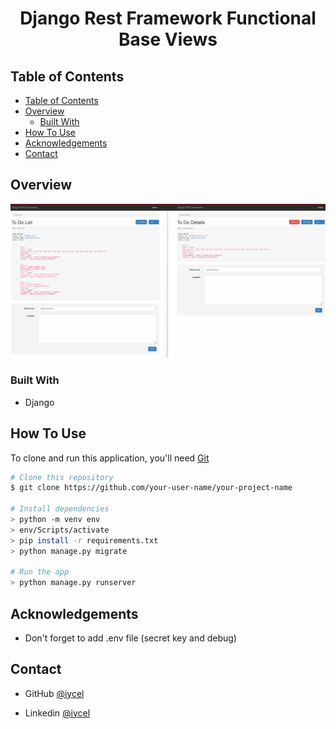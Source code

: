 <!-- Please update value in the {}  -->

<h1 align="center">Django Rest Framework Functional Base Views</h1>


## Table of Contents

<!-- - [Table of Contents](#table-of-contents) -->
- [Table of Contents](#table-of-contents)
- [Overview](#overview)
  - [Built With](#built-with)
- [How To Use](#how-to-use)
- [Acknowledgements](#acknowledgements)
- [Contact](#contact)

<!-- OVERVIEW -->

## Overview

![screenshot](https://github.com/iycel/drf_fbv/blob/master/media_root/DRF.png)


### Built With

<!-- This section should list any major frameworks that you built your project using. Here are a few examples.-->

<!-- - HTML
- CSS
- JS -->
- Django


## How To Use

<!-- This is an example, please update according to your application -->

To clone and run this application, you'll need [Git](https://git-scm.com) 
```bash
# Clone this repository
$ git clone https://github.com/your-user-name/your-project-name

# Install dependencies
> python -m venv env
> env/Scripts/activate
> pip install -r requirements.txt
> python manage.py migrate

# Run the app
> python manage.py runserver
```

## Acknowledgements

- Don't forget to add .env file (secret key and debug)

## Contact


- GitHub [@iycel](https://github.com/iycel)

- Linkedin [@iycel](www.linkedin.com/in/iycel)
